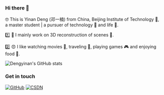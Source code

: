 ### Hi there 👋

🤓 This is Yinan Deng (邓一楠) from China, Beijing Institute of Technology :school:, a master student | a pursuer of technology :rocket: and life :wine_glass:.


:one: :construction_worker: I mainly work on 3D reconstruction of scenes :triangular_ruler:.

:two: :heart_eyes: I like watching movies :movie_camera:, traveling :palm_tree:, playing games :video_game: and enjoying food :hamburger:.

![Dengyinan's GitHub stats](https://github-readme-stats.vercel.app/api?username=BIT-DYN&show_icons=true&icon_color=CE1D2D&text_color=718096&bg_color=ffffff)


### Get in touch

[![GitHub](https://img.shields.io/badge/GitHub-grey?logo=github)](https://github.com/BIT-DYN)
[![CSDN](https://img.shields.io/badge/csdn-orange)](https://blog.csdn.net/weixin_43807148?type=blog)

